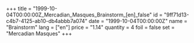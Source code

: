 +++
title = "1999-10-04T00:00:00Z_Mercadian_Masques_Brainstorm_[en]_false"
id = "9ff71d13-c4b7-4125-ab10-db4abbb7a074"
date = "1999-10-04T00:00:00Z"
name = "Brainstorm"
lang = ["en"]
price = "1.14"
quantity = 4
foil = false
set = "Mercadian Masques"
+++

